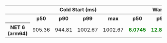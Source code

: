 <table class="table-bordered"><tr><th colspan="1" style="horizontal-align : middle;text-align:center;"></th><th colspan="4" style="horizontal-align : middle;text-align:center;">Cold Start (ms)</th><th colspan="4" style="horizontal-align : middle;text-align:center;">Warm Start (ms)</th></tr> <tr><th></th><th scope="col">p50</th><th scope="col">p90</th><th scope="col">p99</th><th scope="col">max</th><th scope="col">p50</th><th scope="col">p90</th><th scope="col">p99</th><th scope="col">max</th> </tr><tr><th>NET 6 (arm64)</th><td>905.36</td><td>944.81</td><td>1002.67</td><td>1002.67</td><td><b style="color: green">6.0745</b></td><td><b style="color: green">12.8164</b></td><td><b style="color: green">31.0092</b></td><td>48.92</td></tr></table>